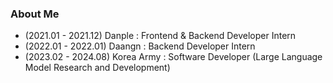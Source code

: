 ### About Me

* (2021.01 - 2021.12) Danple     : Frontend & Backend Developer Intern
* (2022.01 - 2022.01) Daangn     : Backend Developer Intern
* (2023.02 - 2024.08) Korea Army : Software Developer (Large Language Model Research and Development)
